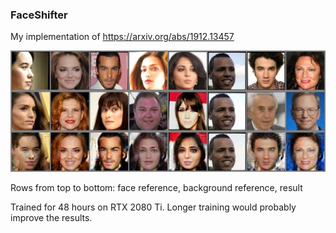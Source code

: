 ### FaceShifter
My implementation of https://arxiv.org/abs/1912.13457

![Farmers Market Finder Demo](gen_images/1_run/latest40.jpg)

Rows from top to bottom: face reference, background reference, result

Trained for 48 hours on RTX 2080 Ti.
Longer training would probably improve the results.
